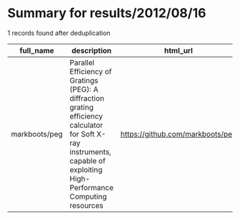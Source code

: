 
# Summary for results/2012/08/16
    
1 records found after deduplication

| full_name | description | html_url | matched_list | matched_count | pushed_at | size | stargazers_count | language | forks_count |
|---------------|---------------------------------------------------------------------------------------------------------------------------------------------------------------------------|----------------------------------|----------------|-----------------|---------------------------|--------|--------------------|------------|---------------|
| markboots/peg | Parallel Efficiency of Gratings (PEG): A diffraction grating efficiency calculator for Soft X-ray instruments, capable of exploiting High-Performance Computing resources | https://github.com/markboots/peg | ['exploit'] | 1 | 2012-08-16 03:19:53+00:00 | 1156 | 3 | C++ | 3 |
